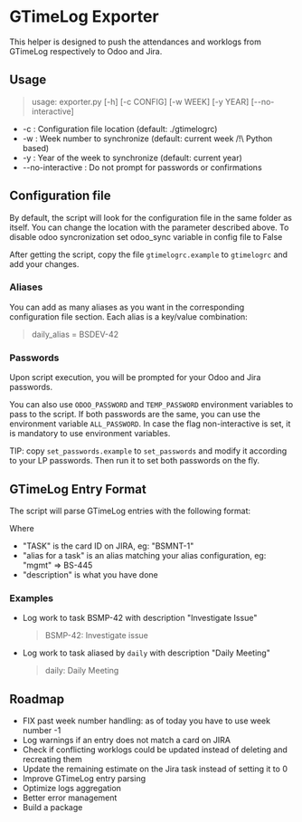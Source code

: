 # GTimeLog Exporter

This helper is designed to push the attendances and worklogs from GTimeLog
respectively to Odoo and Jira.

## Usage

> usage: exporter.py [-h] [-c CONFIG] [-w WEEK] [-y YEAR] [--no-interactive]

* -c : Configuration file location (default: ./gtimelogrc)
* -w : Week number to synchronize (default: current week /!\ Python based)
* -y : Year of the week to synchronize (default: current year)
* --no-interactive : Do not prompt for passwords or confirmations

## Configuration file

By default, the script will look for the configuration file in the same folder as itself.
You can change the location with the parameter described above.
To disable odoo syncronization set odoo_sync variable in config file to False 

After getting the script, copy the file `gtimelogrc.example` to `gtimelogrc` and add your changes.

### Aliases

You can add as many aliases as you want in the corresponding configuration file section.
Each alias is a key/value combination:
> daily_alias = BSDEV-42

### Passwords

Upon script execution, you will be prompted for your Odoo and Jira passwords.

You can also use `ODOO_PASSWORD` and `TEMP_PASSWORD` environment variables to pass to the script.
If both passwords are the same, you can use the environment variable `ALL_PASSWORD`.
In case the flag non-interactive is set, it is mandatory to use environment variables.

TIP: copy `set_passwords.example` to `set_passwords` and modify it according to your LP passwords.
Then run it to set both passwords on the fly.

## GTimeLog Entry Format

The script will parse GTimeLog entries with the following format:

> [TASK|alias for a task]: description

Where

* "TASK" is the card ID on JIRA, eg: "BSMNT-1"
* "alias for a task" is an alias matching your alias configuration, eg: "mgmt" => BS-445
* "description" is what you have done


### Examples

* Log work to task BSMP-42 with description "Investigate Issue"
  > BSMP-42: Investigate issue
* Log work to task aliased by `daily` with description "Daily Meeting"
  > daily: Daily Meeting

## Roadmap

* FIX past week number handling: as of today you have to use week number -1
* Log warnings if an entry does not match a card on JIRA
* Check if conflicting worklogs could be updated instead of deleting and recreating them
* Update the remaining estimate on the Jira task instead of setting it to 0
* Improve GTimeLog entry parsing
* Optimize logs aggregation
* Better error management
* Build a package
